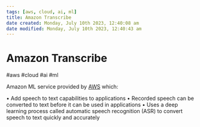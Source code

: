 ```yaml
---
tags: [aws, cloud, ai, ml]
title: Amazon Transcribe
date created: Monday, July 10th 2023, 12:40:08 am
date modified: Monday, July 10th 2023, 12:40:43 am
---
```

# Amazon Transcribe
#aws #cloud #ai #ml

Amazon ML service provided by [AWS](Cloud%20Computing/AWS/AWS.md) which:

• Add speech to text capabilities to applications
• Recorded speech can be converted to text before it
can be used in applications
• Uses a deep learning process called automatic
speech recognition (ASR) to convert speech to text
quickly and accurately
